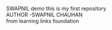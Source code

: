   SWAPNIL demo
this is my first repository
<BR>
AUTHOR -SWAPNIL CHAUHAN
<BR>
from learning links foundation
